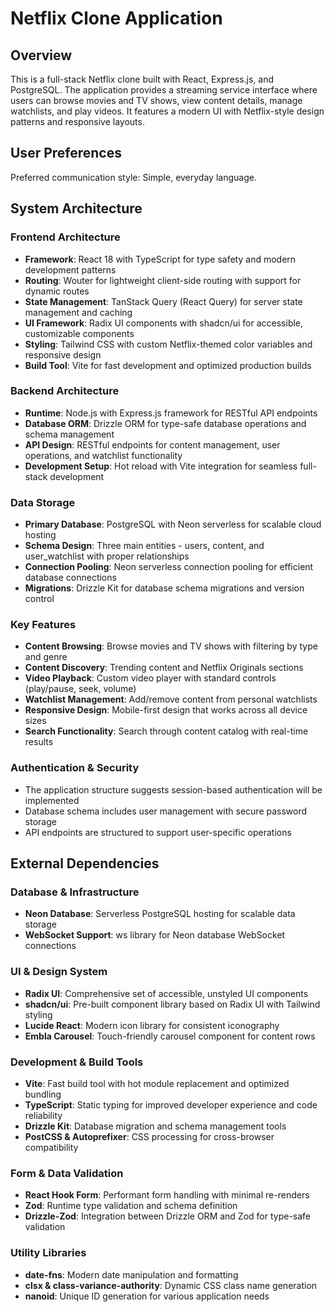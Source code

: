 # Netflix Clone Application

## Overview

This is a full-stack Netflix clone built with React, Express.js, and PostgreSQL. The application provides a streaming service interface where users can browse movies and TV shows, view content details, manage watchlists, and play videos. It features a modern UI with Netflix-style design patterns and responsive layouts.

## User Preferences

Preferred communication style: Simple, everyday language.

## System Architecture

### Frontend Architecture
- **Framework**: React 18 with TypeScript for type safety and modern development patterns
- **Routing**: Wouter for lightweight client-side routing with support for dynamic routes
- **State Management**: TanStack Query (React Query) for server state management and caching
- **UI Framework**: Radix UI components with shadcn/ui for accessible, customizable components
- **Styling**: Tailwind CSS with custom Netflix-themed color variables and responsive design
- **Build Tool**: Vite for fast development and optimized production builds

### Backend Architecture
- **Runtime**: Node.js with Express.js framework for RESTful API endpoints
- **Database ORM**: Drizzle ORM for type-safe database operations and schema management
- **API Design**: RESTful endpoints for content management, user operations, and watchlist functionality
- **Development Setup**: Hot reload with Vite integration for seamless full-stack development

### Data Storage
- **Primary Database**: PostgreSQL with Neon serverless for scalable cloud hosting
- **Schema Design**: Three main entities - users, content, and user_watchlist with proper relationships
- **Connection Pooling**: Neon serverless connection pooling for efficient database connections
- **Migrations**: Drizzle Kit for database schema migrations and version control

### Key Features
- **Content Browsing**: Browse movies and TV shows with filtering by type and genre
- **Content Discovery**: Trending content and Netflix Originals sections
- **Video Playback**: Custom video player with standard controls (play/pause, seek, volume)
- **Watchlist Management**: Add/remove content from personal watchlists
- **Responsive Design**: Mobile-first design that works across all device sizes
- **Search Functionality**: Search through content catalog with real-time results

### Authentication & Security
- The application structure suggests session-based authentication will be implemented
- Database schema includes user management with secure password storage
- API endpoints are structured to support user-specific operations

## External Dependencies

### Database & Infrastructure
- **Neon Database**: Serverless PostgreSQL hosting for scalable data storage
- **WebSocket Support**: ws library for Neon database WebSocket connections

### UI & Design System
- **Radix UI**: Comprehensive set of accessible, unstyled UI components
- **shadcn/ui**: Pre-built component library based on Radix UI with Tailwind styling
- **Lucide React**: Modern icon library for consistent iconography
- **Embla Carousel**: Touch-friendly carousel component for content rows

### Development & Build Tools
- **Vite**: Fast build tool with hot module replacement and optimized bundling
- **TypeScript**: Static typing for improved developer experience and code reliability
- **Drizzle Kit**: Database migration and schema management tools
- **PostCSS & Autoprefixer**: CSS processing for cross-browser compatibility

### Form & Data Validation
- **React Hook Form**: Performant form handling with minimal re-renders
- **Zod**: Runtime type validation and schema definition
- **Drizzle-Zod**: Integration between Drizzle ORM and Zod for type-safe validation

### Utility Libraries
- **date-fns**: Modern date manipulation and formatting
- **clsx & class-variance-authority**: Dynamic CSS class name generation
- **nanoid**: Unique ID generation for various application needs